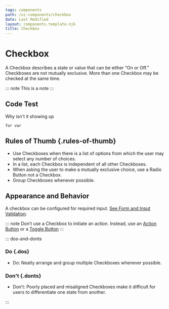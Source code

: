 ```yaml
---
tags: components
path: /ui-components/checkbox
date: Last Modified
layout: components.template.njk
title: Checkbox
---
```


# Checkbox

A Checkbox describes a state or value that can be either “On or Off.” Checkboxes are not mutually exclusive. More than one Checkbox may be checked at the same time.

::: note
This is a note
:::

## Code Test

Why isn't it showing up

```
for var
```

## Rules of Thumb {.rules-of-thumb}

- Use Checkboxes when there is a list of options from which the user may select any number of choices.
- In a list, each Checkbox is independent of all other Checkboxes.
- When asking the user to make a mutually exclusive choice, use a Radio Button not a Checkbox.
- Group Checkboxes whenever possible.

## Appearance and Behavior

A checkbox can be configured for required input. [See Form and Input Validation](./validation/).

::: note
Don’t use a Checkbox to initiate an action. Instead, use an [Action Button](../button) or a [Toggle Button](./toggle)
:::

::: dos-and-donts

### Do {.dos}

- Do: Neatly arrange and group multiple Checkboxes whenever possible.

### Don't {.donts}

- Don’t: Poorly placed and misaligned Checkboxes make it difficult for users to differentiate one state from another.

:::
